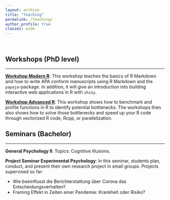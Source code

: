 ```yaml
---
layout: archive
title: "Teaching"
permalink: /teaching/
author_profile: true
classes: wide
---
```


<br>

## Workshops (PhD level)
***

[**Workshop Modern R**](https://github.com/dizyd/Workshop_ModernR): This workshop teaches the basics of R Markdown and how to write APA conform manuscripts using R Markdown and the `papaja`-package. In addition, it will give an introduction into building interactive web applications in R with `shiny`. 


[**Workshop Advanced R**](https://github.com/dizyd/Workshop_AdvancedR): This workshop shows how to benchmark and profile functions in R to identify potential bottlenecks. The workshops then also shows how to  solve those bottlenecks and speed up your R code through vectorized R code, Rcpp, or parallelization.

## Seminars (Bachelor)
***

**General Psychology II**: Topics: Cognitive Illusions.


**Project Seminar Experimental Psychology**: In this seminar, students plan, conduct, and present their own research project in small groups. Projects supervised so far: 

- Wie beeinflusst die Berichterstattung über Corona das Entscheidungsverhalten? 
- Framing Effekt in Zeiten einer Pandemie: Krankheit oder Risiko?
